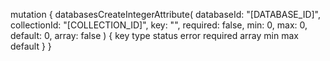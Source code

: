 mutation {
    databasesCreateIntegerAttribute(
        databaseId: "[DATABASE_ID]",
        collectionId: "[COLLECTION_ID]",
        key: "",
        required: false,
        min: 0,
        max: 0,
        default: 0,
        array: false
    ) {
        key
        type
        status
        error
        required
        array
        min
        max
        default
    }
}
